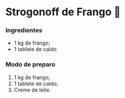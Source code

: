 # Strogonoff de Frango :chicken:

### Ingredientes

- 1 kg de frango;
- 1 tablete de caldo

### Modo de preparo

1. 1 kg de frango;
2. 1 tablete de caldo;
3. Creme de leite.